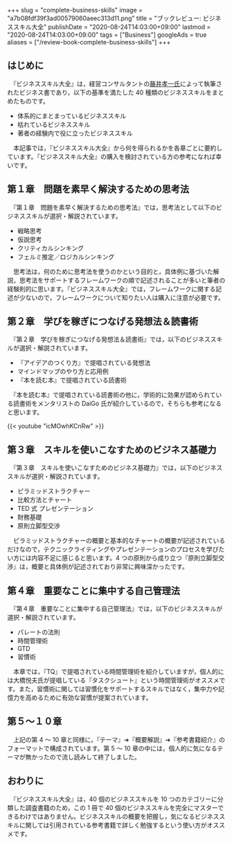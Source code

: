 +++
slug = "complete-business-skills"
image = "a7b08fdf39f3ad00579060aeec313d11.png"
title = "ブックレビュー: ビジネススキル大全"
publishDate = "2020-08-24T14:03:00+09:00"
lastmod = "2020-08-24T14:03:00+09:00"
tags = ["Business"]
googleAds = true
aliases = ["/review-book-complete-business-skills"]
+++

## はじめに

　『ビジネススキル大全』は，経営コンサルタントの[藤井孝一氏](https://www.kfujii.com/)によって執筆されたビジネス書であり，以下の基準を満たした 40 種類のビジネススキルをまとめたものです。

* 体系的にまとまっているビジネススキル
* 枯れているビジネススキル
* 著者の経験内で役に立ったビジネススキル

　本記事では，『ビジネススキル大全』から何を得られるかを各章ごとに要約しています。『ビジネススキル大全』の購入を検討されている方の参考になれば幸いです。

## 第１章　問題を素早く解決するための思考法

　『第１章　問題を素早く解決するための思考法』では，思考法として以下のビジネススキルが選択・解説されています。

* 戦略思考
* 仮説思考
* クリティカルシンキング
* フェルミ推定／ロジカルシンキング

　思考法は，何のために思考法を使うのかという目的と，具体例に基づいた解説，思考法をサポートするフレームワークの順で記述されることが多いと筆者の経験則的に思います。『ビジネススキル大全』では，フレームワークに関する記述が少ないので，フレームワークについて知りたい人は購入に注意が必要です。

## 第２章　学びを稼ぎにつなげる発想法＆読書術

　『第２章　学びを稼ぎにつなげる発想法＆読書術』では，以下のビジネススキルが選択・解説されています。

* 『アイデアのつくり方』で提唱されている発想法
* マインドマップのやり方と応用例
* 『本を読む本』で提唱されている読書術

　『本を読む本』で提唱されている読書術の他に，学術的に効果が認められている読書術をメンタリストの DaiGo 氏が紹介しているので，そちらも参考になると思います。

{{< youtube "icMOwhKCnRw" >}}

## 第３章　スキルを使いこなすためのビジネス基礎力

　『第３章　スキルを使いこなすためのビジネス基礎力』では，以下のビジネススキルが選択・解説されています。

* ピラミッドストラクチャー
* 比較方法とチャート
* TED 式 プレゼンテーション
* 財務基礎
* 原則立脚型交渉

　ピラミッドストラクチャーの概要と基本的なチャートの概要が記述されているだけなので，テクニックライティングやプレゼンテーションのプロセスを学びたい方には内容不足に感じると思います。4 つの原則から成り立つ『原則立脚型交渉』は，概要と具体例が記述されており非常に興味深かったです。

## 第４章　重要なことに集中する自己管理法

　『第４章　重要なことに集中する自己管理法』では，以下のビジネススキルが選択・解説されています。

* パレートの法則
* 時間管理術
* GTD
* 習慣術

　本章では，『TQ』で提唱されている時間管理術を紹介していますが，個人的には大橋悦夫氏が提唱している『タスクシュート』という時間管理術がオススメです。また，習慣術に関しては習慣化をサポートするスキルではなく，集中力や記憶力を高めるために有効な習慣が提案されています。

## 第５〜１０章

　上記の第 4 〜 10 章と同様に，『テーマ』➔『概要解説』➔『参考書籍紹介』のフォーマットで構成されています。第 5 〜 10 章の中には，個人的に気になるテーマが無かったので流し読みして終了しました。

## おわりに

　『ビジネススキル大全』は，40 個のビジネススキルを 10 つのカテゴリーに分類した調査書籍のため，この 1 冊で 40 個のビジネススキルを完全にマスターできるわけではありません。ビジネススキルの概要を把握し，気になるビジネススキルに関しては引用されている参考書籍で詳しく勉強するという使い方がオススメです。